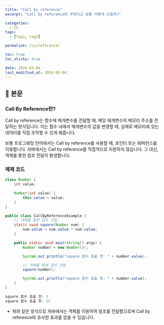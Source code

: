 ```yaml
---
title: "Call by reference"
excerpt: "Call by reference란 무엇이고 보통 어떻게 쓰일까?"

categories:
  - CS
tags:
  - [tag1, tag2]

permalink: /cs/reference/

toc: true
toc_sticky: true

date: 2024-03-04
last_modified_at: 2024-03-04
---
```


## 🔎 본문

### Call By Reference란?

Call by reference는 함수에 매개변수를 전달할 때, 해당 매개변수의 메모리 주소를 전달하는 방식입니다. 이는 함수 내에서 매개변수의 값을 변경할 때, 실제로 메모리에 있는 데이터를 직접 조작할 수 있게 해줍니다.

보통 프로그래밍 언어에서는 Call by reference를 사용할 때, 포인터 또는 레퍼런스를 이용합니다. 자바에서는 Call by reference를 직접적으로 지원하지 않습니다. 그 대신, 객체를 통한 참조 전달이 발생합니다.

### 예제 코드
```java
class Number {
    int value;

    Number(int value) {
        this.value = value;
    }
}

public class CallByReferenceExample {
    // 객체를 통한 참조 전달
    static void square(Number num) {
        num.value = num.value * num.value;
    }

    public static void main(String[] args) {
        Number number = new Number(5);

        System.out.println("square 함수 호출 전: " + number.value);

        // 객체를 통해 참조 전달
        square(number);

        System.out.println("square 함수 호출 후: " + number.value);
    }
}
```
```java
square 함수 호출 전: 5
square 함수 호출 후: 25
```
- 위와 같은 방식으로 자바에서는 객체를 이용하여 참조를 전달함으로써 Call by reference와 유사한 효과를 얻을 수 있습니다.

